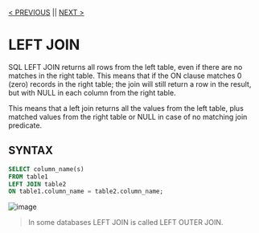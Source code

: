 [< PREVIOUS](innerjoin.md) || [NEXT >](rightjoin.md)

# LEFT JOIN

SQL LEFT JOIN returns all rows from the left table, even if there are no matches in the right table. This means that if the ON clause matches 0 (zero) records 
in the right table; the join will still return a row in the result, but with NULL in each column from the right table.

This means that a left join returns all the values from the left table, plus matched values from the right table or NULL in case of no matching join predicate.

## SYNTAX

```sql
SELECT column_name(s)
FROM table1
LEFT JOIN table2
ON table1.column_name = table2.column_name;
```

![image](https://user-images.githubusercontent.com/63160825/120754375-372e1f80-c52a-11eb-9ace-f4d77acace7c.png)

> In some databases LEFT JOIN is called LEFT OUTER JOIN.


